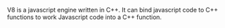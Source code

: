 V8 is a javascript engine written in C++. It can bind javascript code to C++ functions to work Javascript code into a C++ function.